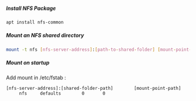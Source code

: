 ##### Install NFS Package

```bash
apt install nfs-common
```

##### Mount an NFS shared directory

```bash
mount -t nfs [nfs-server-address]:[path-to-shared-folder] [mount-point-path]
```

##### Mount on startup

Add mount in /etc/fstab :

```
[nfs-server-address]:[shared-folder-path]        [mount-point-path]        nfs     defaults        0       0
```